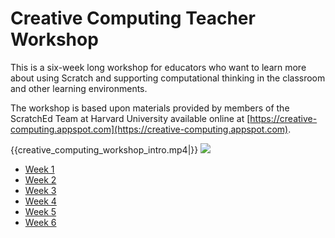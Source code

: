 # Creative Computing Teacher Workshop

This is a six-week long workshop for educators who want to learn more about using Scratch and supporting computational thinking in the classroom and other learning environments.

The workshop is based upon materials provided by members of the ScratchEd Team at Harvard University available online at [https://creative-computing.appspot.com](https://creative-computing.appspot.com).

{{creative_computing_workshop_intro.mp4|}}
[![](http://img.youtube.com/vi/u--xVpmw1Zk/0.jpg)](https://www.youtube.com/watch?v=u--xVpmw1Zk "Creative Computing Online Workshop")

* [Week 1](Week_1_p1.md)
* [Week 2](Week_2_p1.md)
* [Week 3](week_3_p1.md)
* [Week 4](week_4_p1.md)
* [Week 5](week_5_p1.md)
* [Week 6](week_6_p1.md)